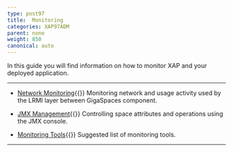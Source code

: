```yaml
---
type: post97
title:  Monitoring
categories: XAP97ADM
parent: none
weight: 850
canonical: auto
---
```


In this guide you will find information on how to monitor XAP and your deployed application.

<hr/>

- [Network Monitoring](./monitoring-network-activity.html){{<wbr>}}
Monitoring network and usage activity used by the LRMI layer between GigaSpaces component.


- [JMX Management](./space-jmx-management.html){{<wbr>}}
Controlling space attributes and operations using the JMX console.


- [Monitoring Tools](./suggested-monitoring-tools.html){{<wbr>}}
Suggested list of monitoring tools.

 <hr/>

